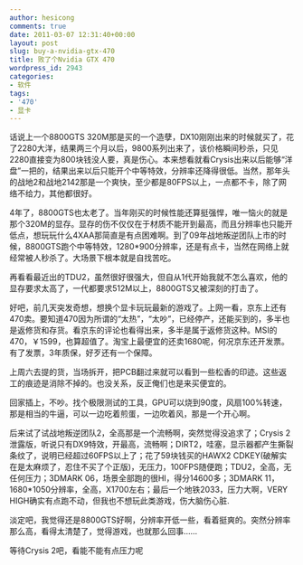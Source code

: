 ```yaml
---
author: hesicong
comments: true
date: 2011-03-07 12:31:40+00:00
layout: post
slug: buy-a-nvidia-gtx-470
title: 败了个Nvidia GTX 470
wordpress_id: 2943
categories:
- 软件
tags:
- '470'
- 显卡
---
```


话说上一个8800GTS 320M那是买的一个造孽，DX10刚刚出来的时候就买了，花了2280大洋，结果两三个月以后，9800系列出来了，该价格瞬间秒杀，只见2280直接变为800块钱没人要，真是伤心。本来想看就看Crysis出来以后能够“洋盘”一把的，结果出来以后只能开个中等特效，分辨率还降得很低。当然，那年头的战地2和战地2142那是一个爽快，至少都是80FPS以上，一点都不卡，除了网络不给力，其他都很好。

4年了，8800GTS也太老了。当年刚买的时候性能还算挺强悍，唯一恼火的就是那个320M的显存。显存的伤不仅仅在于材质不能开到最高，而且分辨率也只能开低点，想玩玩什么4XAA那简直是有点困难啊。到了09年战地叛逆团队上市的时候，8800GTS跑个中等特效，1280*900分辨率，还是有点卡，当然在网络上就经常被人秒杀了。大场景下根本就是自找苦吃。

再看看最近出的TDU2，虽然很好很强大，但自从1代开始我就不怎么喜欢，他的显存要求太高了，一代都要求512M以上，8800GTS又被深刻的打击了。

好吧，前几天突发奇想，想换个显卡玩玩最新的游戏了。上网一看，京东上还有470卖。要知道470因为所谓的“太热”，“太吵”，已经停产，还能买到的，多半也是返修货和存货。看京东的评论也看得出来，多半是属于返修货这种。MSI的470，￥1599，也算超值了。淘宝上最便宜的还卖1680呢，何况京东还开发票。有了发票，3年质保，好歹还有一个保障。

上周六去提的货，当场拆开，把PCB翻过来就可以看到一些松香的印迹。这些返工的痕迹是消除不掉的。也没关系，反正俺们也是来买便宜的。

回家插上，不吵。找个极限测试的工具，GPU可以烧到90度，风扇100%转速，那是相当的牛逼，可以一边吃着煎蛋，一边吹着风，那是一个开心啊。

后来试了试战地叛逆团队2，全高那是一个流畅啊，突然觉得没追求了；Crysis 2泄露版，听说只有DX9特效，开最高，流畅啊；DIRT2，哇塞，显示器都产生撕裂条纹了，说明已经超过60FPS以上了；花了59块钱买的HAWX2 CDKEY(破解实在是太麻烦了，忍住不买了个正版)，无压力，100FPS随便跑；TDU2，全高，无任何压力；3DMARK 06，场景全部跑的很HI，得分14600多；3DMARK 11，1680*1050分辨率，全高，X1700左右；最后一个地铁2033，压力大啊，VERY HIGH确实有点跑不动，但我也不想玩此类游戏，伤大脑伤心脏.

淡定吧，我觉得还是8800GTS好啊，分辨率开低一些，看着挺爽的。突然分辨率那么高，看得太清楚了，觉得游戏，也就那么回事……

等待Crysis 2吧，看能不能有点压力呢
